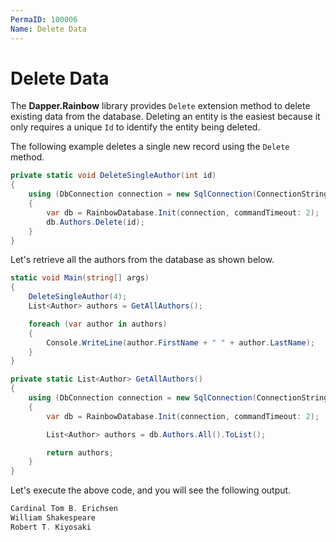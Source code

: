 ```yaml
---
PermaID: 100006
Name: Delete Data
---
```


# Delete Data

The **Dapper.Rainbow** library provides `Delete` extension method to delete existing data from the database. Deleting an entity is the easiest because it only requires a unique `Id` to identify the entity being deleted.

The following example deletes a single new record using the `Delete` method.

```csharp
private static void DeleteSingleAuthor(int id)
{
    using (DbConnection connection = new SqlConnection(ConnectionString))
    {
        var db = RainbowDatabase.Init(connection, commandTimeout: 2);
        db.Authors.Delete(id);
    }
}
```

Let's retrieve all the authors from the database as shown below.

```csharp
static void Main(string[] args)
{
    DeleteSingleAuthor(4);
    List<Author> authors = GetAllAuthors();

    foreach (var author in authors)
    {
        Console.WriteLine(author.FirstName + " " + author.LastName);
    }
}

private static List<Author> GetAllAuthors()
{
    using (DbConnection connection = new SqlConnection(ConnectionString))
    {
        var db = RainbowDatabase.Init(connection, commandTimeout: 2);

        List<Author> authors = db.Authors.All().ToList();

        return authors;
    }
}
```

Let's execute the above code, and you will see the following output.

```csharp
Cardinal Tom B. Erichsen
William Shakespeare
Robert T. Kiyosaki
```
